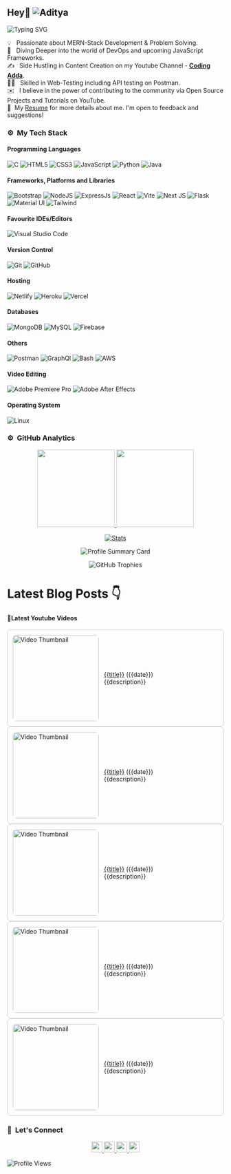 ## Hey👋 ![Aditya](https://github.com/Yuvadi29/Yuvadi29/assets/80524895/d356775a-b2d6-4dd1-9f5b-41b14cd9054c)

![Typing SVG](https://readme-typing-svg.herokuapp.com?font=comfortaa&color=ffffff&size=24&width=500&lines=🚀MERN-Stack+Developer;🎙️Podcaster;📷Content-Creator;🎤Speaker;👋Nice+to+meet+you...)

💡 &nbsp; Passionate about MERN-Stack Development & Problem Solving.\
🧠 &nbsp; Diving Deeper into the world of DevOps and upcoming JavaScript Frameworks.\
✍️ &nbsp; Side Hustling in Content Creation on my Youtube Channel - **[Coding Adda](https://www.youtube.com/@Coding_adda)**.\
🧑‍🏭 &nbsp; Skilled in Web-Testing including API testing on Postman.\
✉️ &nbsp; I believe in the power of contributing to the community via Open Source Projects and Tutorials on YouTube.\
📄 &nbsp;My [Resume](ADITYA-TRIVEDI.pdf) for more details about me. I'm open to feedback and suggestions!

### ⚙️ &nbsp;My Tech Stack
#### Programming Languages 

![C](https://skillicons.dev/icons?i=c)
![HTML5](https://skillicons.dev/icons?i=html)
![CSS3](https://skillicons.dev/icons?i=css)
![JavaScript](https://skillicons.dev/icons?i=js)
![Python](https://skillicons.dev/icons?i=python)
![Java](https://skillicons.dev/icons?i=java)

#### Frameworks, Platforms and Libraries

![Bootstrap](https://skillicons.dev/icons?i=bootstrap)
![NodeJS](https://skillicons.dev/icons?i=nodejs)
![ExpressJs](https://skillicons.dev/icons?i=express)
![React](https://skillicons.dev/icons?i=react)
![Vite](https://skillicons.dev/icons?i=vite)
![Next JS](https://skillicons.dev/icons?i=nextjs)
![Flask](https://skillicons.dev/icons?i=flask)
![Material UI](https://skillicons.dev/icons?i=materialui)
![Tailwind](https://skillicons.dev/icons?i=tailwind)


#### Favourite IDEs/Editors

![Visual Studio Code](https://skillicons.dev/icons?i=vscode)


#### Version Control

![Git](https://skillicons.dev/icons?i=git)
![GitHub](https://skillicons.dev/icons?i=github)

#### Hosting

![Netlify](https://skillicons.dev/icons?i=netlify)
![Heroku](https://skillicons.dev/icons?i=heroku)
![Vercel](https://skillicons.dev/icons?i=vercel)

#### Databases

![MongoDB](https://skillicons.dev/icons?i=mongodb)
![MySQL](https://skillicons.dev/icons?i=mysql)
![Firebase](https://skillicons.dev/icons?i=firebase)

#### Others

![Postman](https://skillicons.dev/icons?i=postman)
![GraphQl](https://skillicons.dev/icons?i=graphql)
![Bash](https://skillicons.dev/icons?i=bash)
![AWS](https://skillicons.dev/icons?i=aws)

#### Video Editing
![Adobe Premiere Pro](https://skillicons.dev/icons?i=pr)
![Adobe After Effects](https://skillicons.dev/icons?i=ae)

#### Operating System

![Linux](https://skillicons.dev/icons?i=linux)

<!--START_SECTION:waka-->
<!--END_SECTION:waka-->

### ⚙️ &nbsp;GitHub Analytics

<p align="center">
  <a href="https://github.com/Yuvadi29">
    <img height="180em" src="https://github-readme-stats-eight-theta.vercel.app/api?username=Yuvadi29&show_icons=true&theme=algolia&include_all_commits=true&count_private=true"/>
    <img height="180em" src="https://github-readme-stats-eight-theta.vercel.app/api/top-langs/?username=Yuvadi29&layout=compact&langs_count=8&theme=algolia"/>
  </a>
</p>

<p align="center">
    <!-- Stats Card -->
    <a href="https://github.com/Yuvadi29">
        <img src="https://github-stats-alpha.vercel.app/api/?username=Yuvadi29&cc=333333&tc=ffffff&ic=4B8BDA" alt="Stats" />
    </a>
</p>


<p align="center">
    <!-- Profile Summary Card -->
    <img src="https://github-profile-summary-cards.vercel.app/api/cards/profile-details?username=Yuvadi29&theme=algolia" alt="Profile Summary Card" />
</p>

<p align="center">
    <!-- Trophy Stats -->
    <img src="https://github-profile-trophy.vercel.app/?username=Yuvadi29&theme=tokyonight" alt="GitHub Trophies" />
</p>

# Latest Blog Posts 👇
<!-- HASHNODE_BLOG:START -->
<!-- HASHNODE_BLOG:END -->

#### 📕Latest Youtube Videos
<!-- YOUTUBE-VIDEOS-LIST:START --><style>
  .card {
    border: 1px solid #ccc;
    border-radius: 8px;
    padding: 12px;
    display: flex;
    align-items: center;
  }
  .card img {
    width: 200px;
    border-radius: 8px;
  }
  .card-content {
    margin-left: 12px;
  }
</style>
<div class="card">
  <a href="{{url}}">
    <img src="{{image}}" alt="Video Thumbnail">
  </a>
  <div class="card-content">
    <a href="{{url}}">{{title}}</a> ({{date}}) <br/>
    {{description}}
  </div>
</div><style>
  .card {
    border: 1px solid #ccc;
    border-radius: 8px;
    padding: 12px;
    display: flex;
    align-items: center;
  }
  .card img {
    width: 200px;
    border-radius: 8px;
  }
  .card-content {
    margin-left: 12px;
  }
</style>
<div class="card">
  <a href="{{url}}">
    <img src="{{image}}" alt="Video Thumbnail">
  </a>
  <div class="card-content">
    <a href="{{url}}">{{title}}</a> ({{date}}) <br/>
    {{description}}
  </div>
</div><style>
  .card {
    border: 1px solid #ccc;
    border-radius: 8px;
    padding: 12px;
    display: flex;
    align-items: center;
  }
  .card img {
    width: 200px;
    border-radius: 8px;
  }
  .card-content {
    margin-left: 12px;
  }
</style>
<div class="card">
  <a href="{{url}}">
    <img src="{{image}}" alt="Video Thumbnail">
  </a>
  <div class="card-content">
    <a href="{{url}}">{{title}}</a> ({{date}}) <br/>
    {{description}}
  </div>
</div><style>
  .card {
    border: 1px solid #ccc;
    border-radius: 8px;
    padding: 12px;
    display: flex;
    align-items: center;
  }
  .card img {
    width: 200px;
    border-radius: 8px;
  }
  .card-content {
    margin-left: 12px;
  }
</style>
<div class="card">
  <a href="{{url}}">
    <img src="{{image}}" alt="Video Thumbnail">
  </a>
  <div class="card-content">
    <a href="{{url}}">{{title}}</a> ({{date}}) <br/>
    {{description}}
  </div>
</div><style>
  .card {
    border: 1px solid #ccc;
    border-radius: 8px;
    padding: 12px;
    display: flex;
    align-items: center;
  }
  .card img {
    width: 200px;
    border-radius: 8px;
  }
  .card-content {
    margin-left: 12px;
  }
</style>
<div class="card">
  <a href="{{url}}">
    <img src="{{image}}" alt="Video Thumbnail">
  </a>
  <div class="card-content">
    <a href="{{url}}">{{title}}</a> ({{date}}) <br/>
    {{description}}
  </div>
</div><!-- YOUTUBE-VIDEOS-LIST:END -->

### 👋 &nbsp;Let's Connect
<p align="center">
  <a href="https://www.linkedin.com/in/adityat1702/">
        <img
            height="25"
            src="https://img.shields.io/badge/linkedin-%230077B5.svg?style=for-the-badge&logo=linkedin&logoColor=white"
        />
  </a>
  <a href="mailto:letstalkaditya@gmail.com">
        <img
            height="25"
            src="https://img.shields.io/badge/Gmail-D14836?style=for-the-badge&logo=gmail&logoColor=white"
        />
  <a href="https://youtube.com/@coding_adda">
    <img
        height="25"
        src="https://img.shields.io/badge/YouTube-red?/-@coding_adda?style=for-the-badge&logo=youtube&logoColor=white"
  </a>
    <a href="https://github.com/Yuvadi29">
        <img
            height="25"
            src="https://img.shields.io/badge/github-%23121011.svg?style=for-the-badge&logo=github&logoColor=white"
        />
    </a>
</p>

![Profile Views](https://komarev.com/ghpvc/?username=Yuvadi29&color=blue&style=flat&label=Profile+Views&base=1000)
